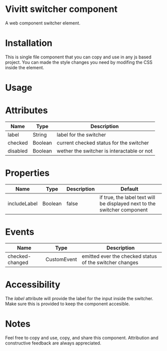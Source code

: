 # Vivitt switcher component
A web component switcher element.

# Installation
This is single file component that you can copy and use in any js based project. 
You can made the style changes you need by modifing the CSS inside the <style></style> element. 

# Usage


# Attributes
| Name | Type | Description | 
| ---- | ---- | ----------- |
| label | String | label for the switcher | 
| checked | Boolean | current checked status for the switcher
| disabled | Boolean | wether the switcher is interactable or not

# Properties
| Name | Type | Description | Default |
| ---- | ---- | ----------- | -------- |
| includeLabel | Boolean | false | if true, the label text will be displayed next to the switcher component | false

# Events
| Name | Type | Description |
| ---- | ---- | ----------- | 
| checked-changed | CustomEvent | emitted ever the checked status of the switcher changes

# Accessibility
The *label* attribute will provide the label for the input inside the switcher. Make sure this is provided to keep the component accesible.

# Notes
Feel free to copy and use, copy, and share this component. Attribution and constructive feedback are always appreciated.